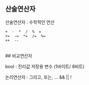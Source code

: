 ## 산술연산자
산술연산자 : 수학적인 연산
```
+  -  *  /  %  =
+=  -=  *=  /=  %=
++  --
```
<br>
## 비교연산자

bool : 진리값 저장용 변수 (1바이트/ 8비트)

논리연산자 : 그리고, 또는, ...
&&  ||  !
